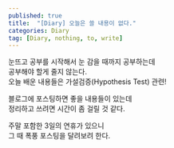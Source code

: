 ```yaml
---
published: true
title:  "[Diary] 오늘은 쓸 내용이 없다."
categories: Diary
tag: [Diary, nothing, to, write]
---
```


눈뜨고 공부를 시작해서 눈 감을 때까지 공부하는데  
공부해야 할게 줄지 않는다.  
오늘 배운 내용들은 가설검증(Hypothesis Test) 관련!

블로그에 포스팅하면 좋을 내용들이 있는데  
정리하고 쓰려면 시간이 좀 걸릴 것 같다.  

주말 포함한 3일의 연휴가 있으니  
그 때 폭풍 포스팅을 달려보려 한다.
